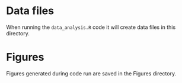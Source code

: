 # Data files
When running the `data_analysis.R` code it will create data files in this directory. 

# Figures
Figures generated during code run are saved in the Figures directory.
